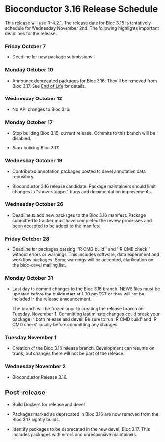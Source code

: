 # Bioconductor 3.16 Release Schedule

This release will use R-4.2.1. The release date for Bioc 3.16 is tentatively
schedule for Wednesday November 2nd.
The following highlights important deadlines for the release.


### Friday October 7

* Deadline for new package submissions.

### Monday October 10

* Announce deprecated packages for Bioc 3.16. They'll be removed from Bioc 3.17.
  See [End of Life](http://contributions.bioconductor.org/package-end-of-life-policy.html) for details.

### Wednesday October 12

*  No API changes to Bioc 3.16.

### Monday October 17

* Stop building Bioc 3.15, current release. Commits to this branch will be
  disabled.

* Start building Bioc 3.17.

### Wednesday October 19

* Contributed annotation packages posted to devel annotation data repository.

* Bioconductor 3.16 release candidate.  Package maintainers should limit
  changes to "show-stopper" bugs and documentation improvements.

### Wednesday October 26

* Deadline to add new packages to the Bioc 3.16 manifest. Package submitted to
  tracker must have completed the review processes and been accepted to be added
  to the manifest

### Friday October 28

* Deadline for packages passing ''R CMD build'' and ''R CMD check''
  without errors or warnings. This includes software, data experiment
  and workflow packages. Some warnings will be accepted, clarification
  on the bioc-devel mailing list.

### Monday October 31

* Last day to commit changes to the Bioc 3.16 branch. NEWS files
  must be updated before the builds start at 1:30 pm EST or they will
  not be included in the release announcement.

  The branch will be frozen prior to creating the release branch on Tuesday,
  November 1.  Committing last minute changes could break your package in both
  release and devel! Be sure to run 'R CMD build' and 'R CMD check' locally
  before committing any changes.

### Tuesday November 1

* Creation of the Bioc 3.16 release branch. Development can resume on
  trunk, but changes there will not be part of the release.

### Wednesday November 2

* Bioconductor Release 3.16.


## Post-release

* Build Dockers for release and devel

* Packages marked as deprecated in Bioc 3.16 are now removed from the
  Bioc 3.17 nightly builds.

* Identify packages to be deprecated in the new devel, Bioc 3.17.
  This includes packages with errors and unresponsive maintainers.
